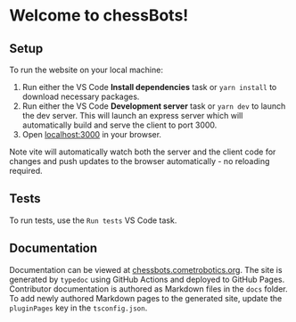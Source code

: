 # Welcome to chessBots!

## Setup

To run the website on your local machine:

1. Run either the VS Code **Install dependencies** task or `yarn install` to download necessary packages.
2. Run either the VS Code **Development server** task or `yarn dev` to launch the dev server. This will launch an express server which will automatically build and serve the client to port 3000.
3. Open [localhost:3000](http:/localhost:3000) in your browser.

Note vite will automatically watch both the server and the client code for changes and push updates to the browser automatically - no reloading required.

## Tests

To run tests, use the `Run tests` VS Code task.

## Documentation

Documentation can be viewed at [chessbots.cometrobotics.org](https://chessbots.cometrobotics.org). The site is generated by `typedoc` using GitHub Actions and deployed to GitHub Pages. Contributor documentation is authored as Markdown files in the `docs` folder. To add newly authored Markdown pages to the generated site, update the `pluginPages` key in the `tsconfig.json`.
